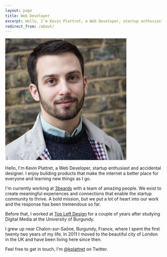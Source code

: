 ```yaml
---
layout: page
title: Web Developer
excerpt: Hello, I'm Kevin Plattret, a Web Developer, startup enthusiast and accidental designer. I enjoy building products that make the internet a better place for everyone and learning new things as I go.
redirect_from: /about/
---
```


![{{ site.title }}](/img/page-about.jpg)

Hello, I'm Kevin Plattret, a Web Developer, startup enthusiast and accidental designer. I enjoy building products that make the internet a better place for everyone and learning new things as I go.

I'm currently working at [3beards](http://3-beards.com) with a team of amazing people. We exist to create meaningful experiences and connections that enable the startup community to thrive. A bold mission, but we put a lot of heart into our work and the response has been tremendous so far.

Before that, I worked at [Top Left Design](http://topleftdesign.com) for a couple of years after studying Digital Media at the University of Burgundy.

I grew up near Chalon-sur-Saône, Burgundy, France, where I spent the first twenty two years of my life. In 2011 I moved to the beautiful city of London in the UK and have been living here since then.

Feel free to get in touch, I'm [@kplattret](https://twitter.com/kplattret) on Twitter.
